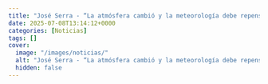 ```yaml
---
title: "José Serra - “La atmósfera cambió y la meteorología debe repensarse desde cero”"
date: 2025-07-08T13:14:12+0000
categories: [Noticias]
tags: []
cover:
  image: "/images/noticias/"
  alt: "José Serra - “La atmósfera cambió y la meteorología debe repensarse desde cero”"
  hidden: false
---
```



